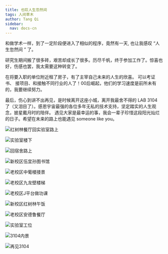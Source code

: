 ```yaml
---
title: 也叹人生忽然间
tags: 人间草木
author: Tang Qi
sidebar:
  nav: docs-cn
---
```


和做学术一样，到了一定阶段便进入了相似的程序，竟然有一天, 也让我感叹 “人生忽然间 ” 了。

<!--more-->

研究生期间搬了很多砖，艰苦却成长了很多。历尽千帆，终于参加工作了。惊喜也好，伤感也罢，我太需要这种转变了。

在将要入职的单位附近租了房子，有了主宰自己未来的人生的欣喜。 可以考证书、 接项目、和接触不同行业的人了！00后崛起，他们的学习速度是前所未有的，我要继续努力。

最后，伤心到讲不出再见，是时候离开这座小城，离开我最舍不得的 LAB 3104 了（又泪目了）。感恩宇宙最强的各位多年无私的技术支持，坚定踏实的人生观念，披星戴月时的陪伴。 遇见大家是最幸运的事，我会一辈子珍惜这段阳光灿烂的日子。希望在未来的路上也能遇见 someone like you。



![红树林餐厅回实验室路上](https://github.com/iqgnat/iqgnat.github.io/raw/master/assets/images/2019_06_14_lift_is_short/IMG_7431.jpg)

![实验室楼下](https://github.com/iqgnat/iqgnat.github.io/raw/master/assets/images/2019_06_14_lift_is_short/IMG_20190517_191604-scaled.jpg)

![回宿舍路上](https://github.com/iqgnat/iqgnat.github.io/raw/master/assets/images/2019_06_14_lift_is_short/IMG_20190628_194540-scaled.jpg)

![新校区伍宜孙图书馆](https://github.com/iqgnat/iqgnat.github.io/raw/master/assets/images/2019_06_14_lift_is_short/IMG_4845-scaled.jpg)

![老校区中葡楼搂景](https://github.com/iqgnat/iqgnat.github.io/raw/master/assets/images/2019_06_14_lift_is_short/IMG_2749.jpg)

![老校区九龙壁楼梯](https://github.com/iqgnat/iqgnat.github.io/raw/master/assets/images/2019_06_14_lift_is_short/IMG_2756-scaled.jpg)

![老校区J平台做功课](https://github.com/iqgnat/iqgnat.github.io/raw/master/assets/images/2019_06_14_lift_is_short/T_platform.jpg)

![新校区红树林午饭](https://github.com/iqgnat/iqgnat.github.io/raw/master/assets/images/2019_06_14_lift_is_short/IMG_20190423_122900-scaled.jpg)

![老校区安德鲁餐厅](https://github.com/iqgnat/iqgnat.github.io/raw/master/assets/images/2019_06_14_lift_is_short/IMG_3585-scaled.jpg)

![实验室工位](https://github.com/iqgnat/iqgnat.github.io/raw/master/assets/images/2019_06_14_lift_is_short/IMG_20190120_200903.jpg)

![3104内景](https://github.com/iqgnat/iqgnat.github.io/raw/master/assets/images/2019_06_14_lift_is_short/IMG_20190721_151054-scaled.jpg)

![再见3104](https://github.com/iqgnat/iqgnat.github.io/raw/master/assets/images/2019_06_14_lift_is_short/IMG_20190623_091613-scaled.jpg)



































